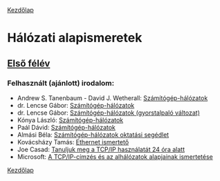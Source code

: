 [Kezdőlap](../README.md)

# Hálózati alapismeretek

## [Első félév](first_semester.md)

### Felhasznált (ajánlott) irodalom:

* Andrew S. Tanenbaum - David J. Wetherall: [Számítógép-hálózatok](https://gyires.inf.unideb.hu/GyBITT/30/index.html)
* dr. Lencse Gábor: [Számítógép-hálózatok](https://vik.wiki/images/8/82/SzgHalok_Lencse_Szamitogep_halozatok.pdf.pdf)
* dr. Lencse Gábor: [Számítógép-hálózatok (gyorstalpaló változat)](https://www.tilb.sze.hu/tilb/targyak/ta37/beta_23-utan.pdf)
* Kónya László: [Számítógép-hálózatok](https://www.szabilinux.hu/konya/indul.htm)
* Paál Dávid: [Számítógép-hálózatok](http://rs1.sze.hu/~paalda/oktat/szg_hal/Dave/)
* Almási Béla: [Számítógép-hálózatok oktatási segédlet](https://gyires.inf.unideb.hu/KMITT/b05/index.html)
* Kovácsházy Tamás: [Ethernet ismertető](http://home.mit.bme.hu/~khazy/edu/docs/ethernet.pdf)
* Joe Casad: [Tanuljuk meg a TCP/IP használatát 24 óra alatt](http://redinfo.hu/mi/07%20-%20halozati_alapismeretek/Tanuljuk.meg.a.TCP.IP.hasznalatat.24.ora.alatt.2010.eBOOk-digIT.pdf)
* Microsoft: [A TCP/IP-címzés és az alhálózatok alapjainak ismertetése](https://support.microsoft.com/hu-hu/help/164015/understanding-tcp-ip-addressing-and-subnetting-basics)

[Kezdőlap](../README.md)
